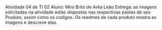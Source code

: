 Atividade 04 de TI 02
Aluno: Miro Brito de Arêa Leão
Entrega: as imagens solicitadas na atividade estão dispostas nas respectivas pastas de seu Produto, assim como os codigos.
Os readmes de cada produto mostra as imagens e descreve elas.
